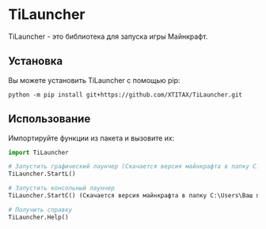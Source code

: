 # TiLauncher

TiLauncher - это библиотека для запуска игры Майнкрафт.

## Установка

Вы можете установить TiLauncher с помощью pip:

```bath
python -m pip install git+https://github.com/XTITAX/TiLauncher.git
```

## Использование

Импортируйте функции из пакета и вызовите их:

```python
import TiLauncher

# Запустить графический лаунчер (Скачается версия майнкрафта в папку C:\Users\Ваш пользователь\AppData\Roaming\.TiLauncher (Если её нету))
TiLauncher.StartL()

# Запустить консольный лаунчер
TiLauncher.StartC() (Скачается версия майнкрафта в папку C:\Users\Ваш пользователь\AppData\Roaming\.TiLauncher (Если её нету))

# Получить справку
TiLauncher.Help()
```
